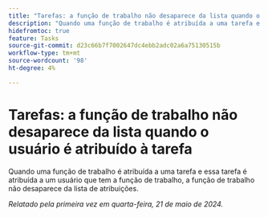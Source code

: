 ```yaml
---
title: "Tarefas: a função de trabalho não desaparece da lista quando o usuário é atribuído à tarefa"
description: "Quando uma função de trabalho é atribuída a uma tarefa e essa tarefa é atribuída a um usuário que tem a função de trabalho, a função de trabalho não desaparece da lista de atribuições."
hidefromtoc: true
feature: Tasks
source-git-commit: d23c66b7f7002647dc4ebb2adc02a6a75130515b
workflow-type: tm+mt
source-wordcount: '98'
ht-degree: 4%

---
```



# Tarefas: a função de trabalho não desaparece da lista quando o usuário é atribuído à tarefa

Quando uma função de trabalho é atribuída a uma tarefa e essa tarefa é atribuída a um usuário que tem a função de trabalho, a função de trabalho não desaparece da lista de atribuições.

_Relatado pela primeira vez em quarta-feira, 21 de maio de 2024._
